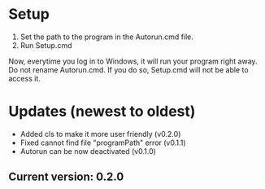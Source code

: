 # Setup
1. Set the path to the program in the Autorun.cmd file.
2. Run Setup.cmd
   
Now, everytime you log in to Windows, it will run your program right away.
Do not rename Autorun.cmd. If you do so, Setup.cmd will not be able to access it.
# Updates (newest to oldest)
- Added cls to make it more user friendly (v0.2.0)
- Fixed cannot find file "programPath" error (v0.1.1)
- Autorun can be now deactivated (v0.1.0)
## Current version: 0.2.0
